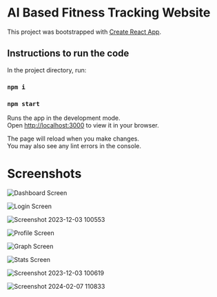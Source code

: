 # AI Based Fitness Tracking Website

This project was bootstrapped with [Create React App](https://github.com/facebook/create-react-app).

## Instructions to run the code

In the project directory, run:

### `npm i`

### `npm start`

Runs the app in the development mode.\
Open [http://localhost:3000](http://localhost:3000) to view it in your browser.

The page will reload when you make changes.\
You may also see any lint errors in the console.

# Screenshots

![Dashboard Screen](https://github.com/gauthiii/fitness_tracker/assets/35861219/80495952-9c37-49e7-b317-0230ee22892d)

![Login Screen](https://github.com/gauthiii/fitness_tracker/assets/35861219/93b82a50-e30f-41a0-b554-3e496d9491c2)

![Screenshot 2023-12-03 100553](https://github.com/gauthiii/fitness_tracker/assets/35861219/58142653-7144-4a03-a6b1-d9ae6211f896)

![Profile Screen](https://github.com/gauthiii/fitness_tracker/assets/35861219/90f8aa47-19df-435c-8d24-83148393e749)

![Graph Screen](https://github.com/gauthiii/fitness_tracker/assets/35861219/23146979-86fd-4737-bf9d-62335c42f0c7)

![Stats Screen](https://github.com/gauthiii/fitness_tracker/assets/35861219/c7b0375e-276b-4eef-8498-03d81271e964)

![Screenshot 2023-12-03 100619](https://github.com/gauthiii/fitness_tracker/assets/35861219/f07aa266-ca71-450f-aac0-54517e8b99ae)

![Screenshot 2024-02-07 110833](https://github.com/gauthiii/fitness_tracker/assets/35861219/d9573e02-e9b1-4bf2-bc58-396081da4d81)











